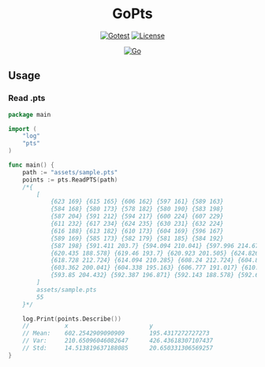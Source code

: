 <div align="center">

<h1>GoPts</h1>

[![Gotest](https://github.com/a5chin/go-pts/actions/workflows/gotest.yml/badge.svg)](https://github.com/a5chin/go-pts/actions/workflows/gotest.yml)
[![License](https://img.shields.io/pypi/l/ansicolortags.svg)](https://img.shields.io/pypi/l/ansicolortags.svg)

[![Go](https://img.shields.io/badge/go-%2300ADD8.svg?style=for-the-badge&logo=go&logoColor=white)](https://go.dev/)

</div>

## Usage

### Read .pts
```go
package main

import (
	"log"
	"pts"
)

func main() {
	path := "assets/sample.pts"
	points := pts.ReadPTS(path)
	/*{
        [
			{623 169} {615 165} {606 162} {597 161} {589 163}
			{584 168} {580 173} {578 182} {580 190} {583 198}
			{587 204} {591 212} {594 217} {600 224} {607 229}
			{611 232} {617 234} {624 235} {630 231} {632 224}
			{616 188} {613 182} {610 173} {604 169} {596 167}
			{589 169} {585 173} {582 179} {581 185} {584 192}
			{587 198} {591.411 203.7} {594.094 210.041} {597.996 214.675} {603.85 219.797}
			{620.435 188.578} {619.46 193.7} {620.923 201.505} {624.826 205.407} {626.045 212.236}
			{618.728 212.724} {614.094 210.285} {608.24 212.724} {604.826 209.797} {602.143 204.919}
			{603.362 200.041} {604.338 195.163} {606.777 191.017} {610.191 187.114} {611.655 183.456}
			{593.85 204.432} {592.387 196.871} {592.143 188.578} {592.63 181.261} {594.582 172.724}
		]
		assets/sample.pts
		55
	}*/

	log.Print(points.Describe())
    //		    x						y
    // Mean:	602.2542909090909       195.4317272727273
    // Var:		210.65096046082647      426.43618307107437
    // Std:		14.513819637188085      20.650331306569257
}
```
